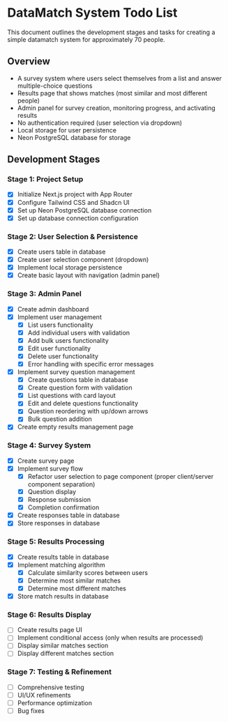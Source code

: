 # DataMatch System Todo List

This document outlines the development stages and tasks for creating a simple datamatch system for approximately 70 people.

## Overview
- A survey system where users select themselves from a list and answer multiple-choice questions
- Results page that shows matches (most similar and most different people)
- Admin panel for survey creation, monitoring progress, and activating results
- No authentication required (user selection via dropdown)
- Local storage for user persistence
- Neon PostgreSQL database for storage

## Development Stages

### Stage 1: Project Setup

- [x] Initialize Next.js project with App Router
- [x] Configure Tailwind CSS and Shadcn UI
- [x] Set up Neon PostgreSQL database connection
- [x] Set up database connection configuration

### Stage 2: User Selection & Persistence

- [x] Create users table in database
- [x] Create user selection component (dropdown)
- [x] Implement local storage persistence
- [x] Create basic layout with navigation (admin panel)

### Stage 3: Admin Panel

- [x] Create admin dashboard
- [x] Implement user management
  - [x] List users functionality
  - [x] Add individual users with validation
  - [x] Add bulk users functionality
  - [x] Edit user functionality
  - [x] Delete user functionality
  - [x] Error handling with specific error messages
- [x] Implement survey question management
  - [x] Create questions table in database
  - [x] Create question form with validation
  - [x] List questions with card layout
  - [x] Edit and delete questions functionality
  - [x] Question reordering with up/down arrows
  - [x] Bulk question addition
- [x] Create empty results management page

### Stage 4: Survey System

- [x] Create survey page
- [x] Implement survey flow
  - [x] Refactor user selection to page component (proper client/server component separation)
  - [x] Question display
  - [x] Response submission
  - [x] Completion confirmation
- [x] Create responses table in database
- [x] Store responses in database

### Stage 5: Results Processing

- [x] Create results table in database
- [x] Implement matching algorithm
  - [x] Calculate similarity scores between users
  - [x] Determine most similar matches
  - [x] Determine most different matches
- [x] Store match results in database

### Stage 6: Results Display

- [ ] Create results page UI
- [ ] Implement conditional access (only when results are processed)
- [ ] Display similar matches section
- [ ] Display different matches section

### Stage 7: Testing & Refinement

- [ ] Comprehensive testing
- [ ] UI/UX refinements
- [ ] Performance optimization
- [ ] Bug fixes